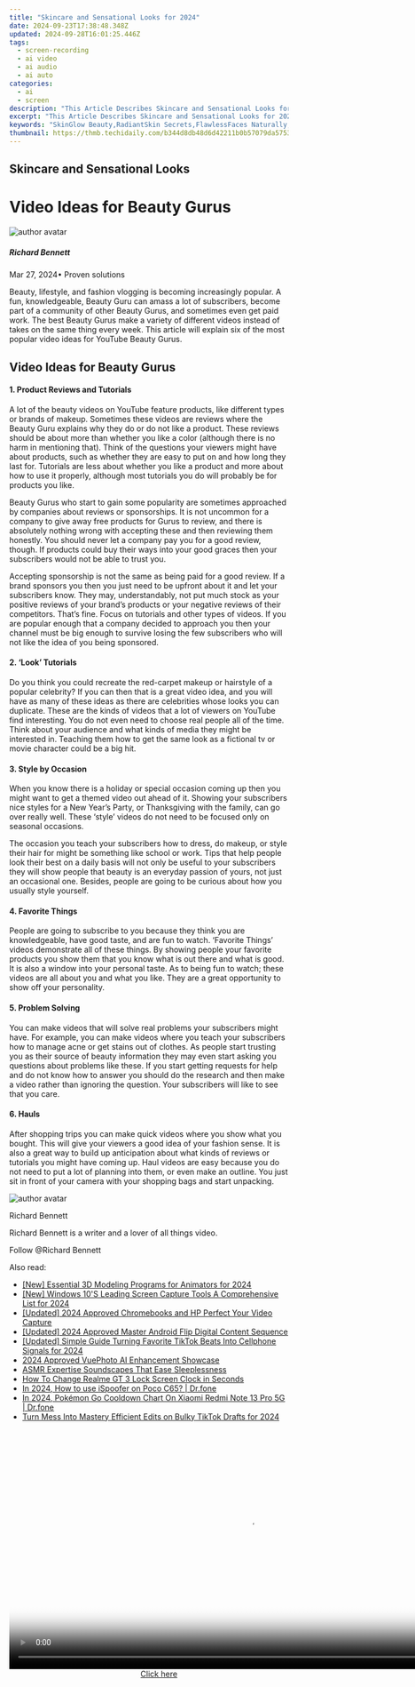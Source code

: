 ```yaml
---
title: "Skincare and Sensational Looks for 2024"
date: 2024-09-23T17:38:48.348Z
updated: 2024-09-28T16:01:25.446Z
tags: 
  - screen-recording
  - ai video
  - ai audio
  - ai auto
categories: 
  - ai
  - screen
description: "This Article Describes Skincare and Sensational Looks for 2024"
excerpt: "This Article Describes Skincare and Sensational Looks for 2024"
keywords: "SkinGlow Beauty,RadiantSkin Secrets,FlawlessFaces Naturally,GlamourousDerm Care,BevyOfRadiance Tips,EternalSkin Healthline,LusciousLooks Guide"
thumbnail: https://thmb.techidaily.com/b344d8db48d6d42211b0b57079da5753b23f49ded262febe57a071aa1b9c893a.jpg
---
```


## Skincare and Sensational Looks

# Video Ideas for Beauty Gurus

![author avatar](https://images.wondershare.com/filmora/article-images/richard-bennett.jpg)

##### Richard Bennett

 Mar 27, 2024• Proven solutions

 Beauty, lifestyle, and fashion vlogging is becoming increasingly popular. A fun, knowledgeable, Beauty Guru can amass a lot of subscribers, become part of a community of other Beauty Gurus, and sometimes even get paid work. The best Beauty Gurus make a variety of different videos instead of takes on the same thing every week. This article will explain six of the most popular video ideas for YouTube Beauty Gurus.

## Video Ideas for Beauty Gurus

#### 1\. Product Reviews and Tutorials

 A lot of the beauty videos on YouTube feature products, like different types or brands of makeup. Sometimes these videos are reviews where the Beauty Guru explains why they do or do not like a product. These reviews should be about more than whether you like a color (although there is no harm in mentioning that). Think of the questions your viewers might have about products, such as whether they are easy to put on and how long they last for. Tutorials are less about whether you like a product and more about how to use it properly, although most tutorials you do will probably be for products you like.

 Beauty Gurus who start to gain some popularity are sometimes approached by companies about reviews or sponsorships. It is not uncommon for a company to give away free products for Gurus to review, and there is absolutely nothing wrong with accepting these and then reviewing them honestly. You should never let a company pay you for a good review, though. If products could buy their ways into your good graces then your subscribers would not be able to trust you.

 Accepting sponsorship is not the same as being paid for a good review. If a brand sponsors you then you just need to be upfront about it and let your subscribers know. They may, understandably, not put much stock as your positive reviews of your brand’s products or your negative reviews of their competitors. That’s fine. Focus on tutorials and other types of videos. If you are popular enough that a company decided to approach you then your channel must be big enough to survive losing the few subscribers who will not like the idea of you being sponsored.

#### 2\. ‘Look’ Tutorials

 Do you think you could recreate the red-carpet makeup or hairstyle of a popular celebrity? If you can then that is a great video idea, and you will have as many of these ideas as there are celebrities whose looks you can duplicate. These are the kinds of videos that a lot of viewers on YouTube find interesting. You do not even need to choose real people all of the time. Think about your audience and what kinds of media they might be interested in. Teaching them how to get the same look as a fictional tv or movie character could be a big hit.

#### 3\. Style by Occasion

 When you know there is a holiday or special occasion coming up then you might want to get a themed video out ahead of it. Showing your subscribers nice styles for a New Year’s Party, or Thanksgiving with the family, can go over really well. These ‘style’ videos do not need to be focused only on seasonal occasions.

 The occasion you teach your subscribers how to dress, do makeup, or style their hair for might be something like school or work. Tips that help people look their best on a daily basis will not only be useful to your subscribers they will show people that beauty is an everyday passion of yours, not just an occasional one. Besides, people are going to be curious about how you usually style yourself.

#### 4\. Favorite Things

 People are going to subscribe to you because they think you are knowledgeable, have good taste, and are fun to watch. ‘Favorite Things’ videos demonstrate all of these things. By showing people your favorite products you show them that you know what is out there and what is good. It is also a window into your personal taste. As to being fun to watch; these videos are all about you and what you like. They are a great opportunity to show off your personality.

#### 5\. Problem Solving

 You can make videos that will solve real problems your subscribers might have. For example, you can make videos where you teach your subscribers how to manage acne or get stains out of clothes. As people start trusting you as their source of beauty information they may even start asking you questions about problems like these. If you start getting requests for help and do not know how to answer you should do the research and then make a video rather than ignoring the question. Your subscribers will like to see that you care.

#### 6\. Hauls

 After shopping trips you can make quick videos where you show what you bought. This will give your viewers a good idea of your fashion sense. It is also a great way to build up anticipation about what kinds of reviews or tutorials you might have coming up. Haul videos are easy because you do not need to put a lot of planning into them, or even make an outline. You just sit in front of your camera with your shopping bags and start unpacking.

![author avatar](https://images.wondershare.com/filmora/article-images/richard-bennett.jpg)

Richard Bennett

Richard Bennett is a writer and a lover of all things video.

Follow @Richard Bennett


<ins class="adsbygoogle"
     style="display:block"
     data-ad-format="autorelaxed"
     data-ad-client="ca-pub-7571918770474297"
     data-ad-slot="1223367746"></ins>



<ins class="adsbygoogle"
     style="display:block"
     data-ad-client="ca-pub-7571918770474297"
     data-ad-slot="8358498916"
     data-ad-format="auto"
     data-full-width-responsive="true"></ins>


<span class="atpl-alsoreadstyle">Also read:</span>
<div><ul>
<li><a href="https://fox-boxes.techidaily.com/new-essential-3d-modeling-programs-for-animators-for-2024/"><u>[New] Essential 3D Modeling Programs for Animators for 2024</u></a></li>
<li><a href="https://desktop-recording.techidaily.com/new-windows-10s-leading-screen-capture-tools-a-comprehensive-list-for-2024/"><u>[New] Windows 10'S Leading Screen Capture Tools A Comprehensive List for 2024</u></a></li>
<li><a href="https://desktop-recording.techidaily.com/updated-2024-approved-chromebooks-and-hp-perfect-your-video-capture/"><u>[Updated] 2024 Approved Chromebooks and HP Perfect Your Video Capture</u></a></li>
<li><a href="https://fox-boxes.techidaily.com/updated-2024-approved-master-android-flip-digital-content-sequence/"><u>[Updated] 2024 Approved Master Android Flip Digital Content Sequence</u></a></li>
<li><a href="https://fox-boxes.techidaily.com/updated-simple-guide-turning-favorite-tiktok-beats-into-cellphone-signals-for-2024/"><u>[Updated] Simple Guide Turning Favorite TikTok Beats Into Cellphone Signals for 2024</u></a></li>
<li><a href="https://fox-boxes.techidaily.com/2024-approved-vuephoto-ai-enhancement-showcase/"><u>2024 Approved VuePhoto AI Enhancement Showcase</u></a></li>
<li><a href="https://fox-friendly.techidaily.com/asmr-expertise-soundscapes-that-ease-sleeplessness/"><u>ASMR Expertise Soundscapes That Ease Sleeplessness</u></a></li>
<li><a href="https://easy-unlock-android.techidaily.com/how-to-change-realme-gt-3-lock-screen-clock-in-seconds-by-drfone-android/"><u>How To Change Realme GT 3 Lock Screen Clock in Seconds</u></a></li>
<li><a href="https://pokemon-go-android.techidaily.com/in-2024-how-to-use-ispoofer-on-poco-c65-drfone-by-drfone-virtual-android/"><u>In 2024, How to use iSpoofer on Poco C65? | Dr.fone</u></a></li>
<li><a href="https://android-pokemon-go.techidaily.com/in-2024-pokemon-go-cooldown-chart-on-xiaomi-redmi-note-13-pro-5g-drfone-by-drfone-virtual-android/"><u>In 2024, Pokémon Go Cooldown Chart On Xiaomi Redmi Note 13 Pro 5G | Dr.fone</u></a></li>
<li><a href="https://fox-boxes.techidaily.com/turn-mess-into-mastery-efficient-edits-on-bulky-tiktok-drafts-for-2024/"><u>Turn Mess Into Mastery Efficient Edits on Bulky TikTok Drafts for 2024</u></a></li>
</ul></div>

<!-- affiliate ads begin -->
<span id="1424531">
					<video width="864" height="NaN" style="cursor:pointer"
           poster="//a.impactradius-go.com/display-clicktoplayimage/1424531.png"
           onclick="if(!this.playClicked){this.play();this.setAttribute('controls',true);this.playClicked=true;}">
	   <source src="//a.impactradius-go.com/display-ad/16446-1424531">
	   <img src="//a.impactradius-go.com/display-clicktoplayimage/1424531.png" style="border: none; height: 100%; width: 100%; object-fit: contain">
	</video>
	<div style="width:540px;text-align:center"><a href="javascript:window.open(decodeURIComponent('https%3A%2F%2Flaganoo.pxf.io%2Fc%2F5597632%2F1424531%2F16446'), '_blank');void(0);">Click here</a></div>
</span>
<img height="0" width="0" src="https://imp.pxf.io/i/5597632/1424531/16446" style="position:absolute;visibility:hidden;" border="0" />
<!-- affiliate ads end -->

